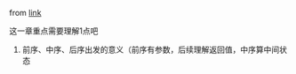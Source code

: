 from [link](https://labuladong.github.io/algo/2/21/36/)

这一章重点需要理解1点吧

1. 前序、中序、后序出发的意义（前序有参数，后续理解返回值，中序算中间状态
